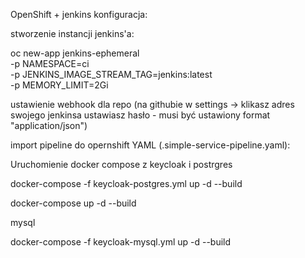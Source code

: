 OpenShift + jenkins konfiguracja:

stworzenie instancji jenkins'a:

 oc new-app jenkins-ephemeral \
    -p NAMESPACE=ci \
    -p JENKINS_IMAGE_STREAM_TAG=jenkins:latest \
    -p MEMORY_LIMIT=2Gi


ustawienie webhook dla repo (na githubie w settings -> klikasz adres swojego jenkinsa  ustawiasz hasło - musi
być ustawiony format "application/json")

import pipeline do opernshift YAML (.simple-service-pipeline.yaml):


Uruchomienie docker compose z keycloak i postrgres

docker-compose -f keycloak-postgres.yml up -d --build

docker-compose up -d --build

mysql

docker-compose -f keycloak-mysql.yml up -d --build